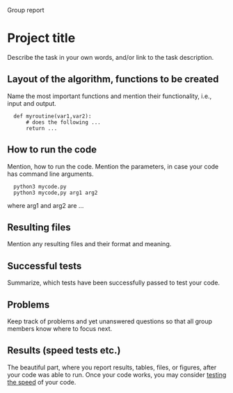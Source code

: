 Group report 

# Project title

Describe the task in your own words, and/or link to the task description. 

## Layout of the algorithm, functions to be created

Name the most important functions and mention their functionality, i.e., input and output.

      def myroutine(var1,var2):
          # does the following ...
          return ...

## How to run the code

Mention, how to run the code. Mention the parameters, in case your code has command line arguments. 

      python3 mycode.py
      python3 mycode,py arg1 arg2 

where arg1 and arg2 are ...

## Resulting files

Mention any resulting files and their format and meaning. 

## Successful tests

Summarize, which tests have been successfully passed to test your code. 

## Problems

Keep track of problems and yet unanswered questions so that all group members know where to focus next. 

## Results (speed tests etc.)

The beautiful part, where you report results, tables, files, or figures, after your code was able to run. Once your code works, you may consider [testing the speed](https://github.com/mkmat/ETH-Computational-Thinking-Labs#profiler) of your code. 
